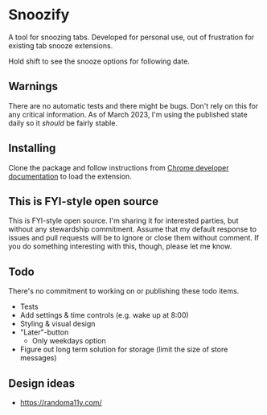 # Snoozify

A tool for snoozing tabs. Developed for personal use, out of frustration for existing tab snooze extensions.

Hold shift to see the snooze options for following date.

## Warnings

There are no automatic tests and there might be bugs. Don't rely on this for any critical information. As of March 2023, I'm using the published state daily so it *should* be fairly stable.

## Installing

Clone the package and follow instructions from [Chrome developer documentation](https://developer.chrome.com/docs/extensions/mv3/getstarted/development-basics/#load-unpacked) to load the extension.

## This is FYI-style open source

This is FYI-style open source. I'm sharing it for interested parties, but without any stewardship commitment. Assume that my default response to issues and pull requests will be to ignore or close them without comment. If you do something interesting with this, though, please let me know.

## Todo

There's no commitment to working on or publishing these todo items.

- Tests
- Add settings & time controls (e.g. wake up at 8:00)
- Styling & visual design
- "Later"-button
	- Only weekdays option
- Figure out long term solution for storage (limit the size of store messages)

## Design ideas
- https://randoma11y.com/
